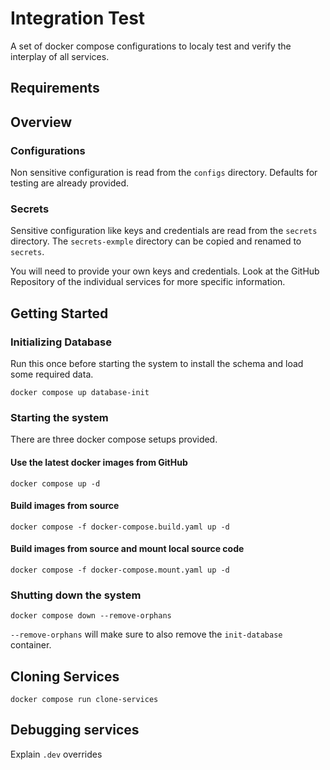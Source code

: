 # Integration Test

A set of docker compose configurations to localy test and verify the interplay of all services.

## Requirements

## Overview

### Configurations

Non sensitive configuration is read from  the `configs` directory. Defaults for testing are already provided.

### Secrets

Sensitive configuration like keys and credentials are read from the `secrets` directory. The `secrets-exmple` directory can be copied and renamed to `secrets`. 

You will need to provide your own keys and credentials. Look at the GitHub Repository of the individual services for more specific information.

## Getting Started

### Initializing Database

Run this once before starting the system to install the schema and load some required data.

```
docker compose up database-init
```

### Starting the system

There are three docker compose setups provided.

#### Use the latest docker images from GitHub

```
docker compose up -d
```

#### Build images from source

```
docker compose -f docker-compose.build.yaml up -d
```

#### Build images from source and mount local source code

```
docker compose -f docker-compose.mount.yaml up -d
```

### Shutting down the system

```
docker compose down --remove-orphans
```

`--remove-orphans` will make sure to also remove the `init-database` container.

## Cloning Services

```
docker compose run clone-services
```

## Debugging services

Explain `.dev` overrides
